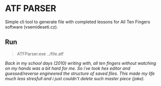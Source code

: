# ATF PARSER

Simple cli tool to generate file with completed lessons for All Ten Fingers software (vsemideseti.cz).

## Run
> ATFParser.exe ../file.atf

*Back in my school days (2010) writing with, all ten fingers without watching on my hands was a bit hard for me. So i´ve took hex editor and guessed/reverse engineered the structure of saved files.
This made my life much less stresfull and i just couldn't delete such master piece (joke).*